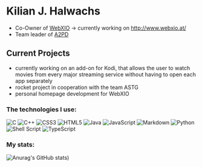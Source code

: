 # Kilian J. Halwachs

 * Co-Owner of [WebXIO](https://github.com/webxio) -> currently working on http://www.webxio.at/
 * Team leader of [A2PD](https://github.com/a2pd)
 
## Current Projects

 * currently working on an add-on for Kodi, that allows the user to watch movies from every major streaming service without having to open each app separately
 * rocket project in cooperation with the team ASTG
 * personal homepage development for WebXIO
 
### The technologies I use:

![C](https://img.shields.io/badge/c-%2300599C.svg?style=for-the-badge&logo=c&logoColor=white)
![C++](https://img.shields.io/badge/c++-%2300599C.svg?style=for-the-badge&logo=c%2B%2B&logoColor=white)
![CSS3](https://img.shields.io/badge/css3-%231572B6.svg?style=for-the-badge&logo=css3&logoColor=white)
![HTML5](https://img.shields.io/badge/html5-%23E34F26.svg?style=for-the-badge&logo=html5&logoColor=white)
![Java](https://img.shields.io/badge/java-%23ED8B00.svg?style=for-the-badge&logo=java&logoColor=white)
![JavaScript](https://img.shields.io/badge/javascript-%23323330.svg?style=for-the-badge&logo=javascript&logoColor=%23F7DF1E)
![Markdown](https://img.shields.io/badge/markdown-%23000000.svg?style=for-the-badge&logo=markdown&logoColor=white)
![Python](https://img.shields.io/badge/python-3670A0?style=for-the-badge&logo=python&logoColor=ffdd54)
![Shell Script](https://img.shields.io/badge/shell_script-%23121011.svg?style=for-the-badge&logo=gnu-bash&logoColor=white)
![TypeScript](https://img.shields.io/badge/typescript-%23007ACC.svg?style=for-the-badge&logo=typescript&logoColor=white)


### My stats: 

![Anurag's GitHub stats](https://github-readme-stats.vercel.app/api?username=k05j&count_private=true&show_icons=true))
<!--[![Top Langs](https://github-readme-stats.vercel.app/api/top-langs/?username=k05j&layout=compact)](https://github.com/k05j)-->


